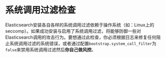 # 系统调用过滤检查

Elasticsearch安装各自各样的系统调用过滤依赖于操作系统（如：Linux上的seccomp）。如果成功安装与启用了系统调用过滤，将能够防御一些对Elasticsearch调用的攻击行为。要想通过此检查，你必须根据日志来修复任何阻止系统调用过滤的系统错误，或者通过配置`bootstrap.system_call_filter`为`false`来禁用系统调用过滤然后**你自己做风控**。